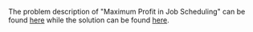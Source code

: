 The problem description of "Maximum Profit in Job Scheduling" can be found [here](https://leetcode.com/problems/maximum-profit-in-job-scheduling/) while the solution can be found [here](https://github.com/aurimas13/Solutions-To-Problems/blob/main/LeetCode/Python%20Solutions/Maximum%20Profit%20in%20Job%20Scheduling/maximum.py).
